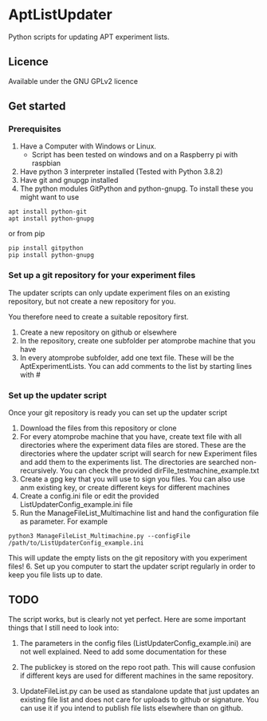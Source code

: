 # AptListUpdater

Python scripts for updating APT experiment lists. 

## Licence 
Available under the GNU GPLv2 licence

## Get started


### Prerequisites

1. Have a Computer with Windows or Linux. 
	- Script has been tested on windows and on a Raspberry pi with raspbian
2. Have python 3 interpreter installed (Tested with Python 3.8.2)
3. Have git and gnupgp installed
4. The python modules GitPython and python-gnupg. To install these you might want to use
```
apt install python-git
apt install python-gnupg
```
or from pip
```
pip install gitpython
pip install python-gnupg
```


### Set up a git repository for your experiment files

The updater scripts can only update experiment files on an existing
repository, but not create a new repository for you. 

You therefore need to create a suitable repository first.

1. Create a new repository on github or elsewhere
2. In the repository, create one subfolder per atomprobe machine that you have
3. In every atomprobe subfolder, add one text file. These will be the AptExperimentLists. You can add comments to the list by starting lines with #


### Set up the updater script

Once your git repository is ready you can set up the updater script

1. Download the files from this repository or clone
2. For every atomprobe machine that you have, create text file with all directories where the experiment data files are stored. These are the directories where the updater script will search for new Experiment files and add them to the experiments list. The directories are searched non-recursively. You can check the provided dirFile_testmachine_example.txt
3. Create a gpg key that you will use to sign you files. You can also use anm existing key, or create different keys for different machines 
4. Create a config.ini file or edit the provided ListUpdaterConfig_example.ini file
5. Run the ManageFileList_Multimachine list and hand the configuration file as parameter. For example
```
python3 ManageFileList_Multimachine.py --configFile /path/to/ListUpdaterConfig_example.ini
```
This will update the empty lists on the git repository with you experiment files!
6. Set up you computer to start the updater script regularly in order to keep you file lists up to date.


## TODO
The script works, but is clearly not yet perfect. Here are some important things that I still need to look into:

1. The parameters in the config files (ListUpdaterConfig_example.ini) are not well explained. Need to add some documentation for these

2. The publickey is stored on the repo root path. This will cause confusion if different keys are used for different machines in the same repository.

3. UpdateFileList.py can be used as standalone update that just updates an existing file list and does not care for uploads to github or signature. You can use it if you intend to publish file lists elsewhere than on github. 



